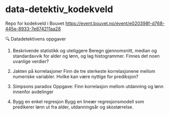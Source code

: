 # data-detektiv_kodekveld

Repo for kodekveld i Bouvet https://event.bouvet.no/event/e020398f-d768-445e-8933-7e874211aa28



🔍 Datadetektivens oppgaver
1. Beskrivende statistikk og uteliggere
Beregn gjennomsnitt, median og standardavvik for alder og lønn, og lag histogrammer. Finnes det noen uvanlige verdier?

2. Jakten på korrelasjoner
Finn de tre sterkeste korrelasjonene mellom numeriske variabler. Hvilke kan være nyttige for prediksjon?

3. Simpsons paradox
Oppgave:
Finn korrelasjon mellom utdanning og lønn innenfor avdelinger

4. Bygg en enkel regresjon
Bygg en lineær regresjonsmodell som predikerer lønn ut fra alder, utdanningsår og skostørrelse.
